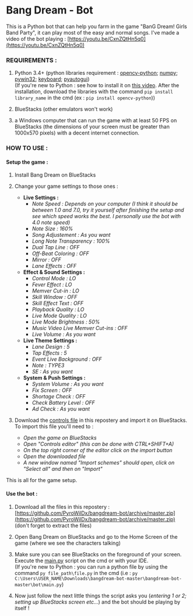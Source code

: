 # Bang Dream - Bot
This is a Python bot that can help you farm in the game "BanG Dream! Girls Band Party", it can play most of the easy and normal songs.
I've made a video of the bot playing : [https://youtu.be/CxnZQtHn5q0](https://youtu.be/CxnZQtHn5q0)

### REQUIREMENTS :
1. Python 3.4+ (python libraries requirement : [opencv-python](https://pypi.org/project/opencv-python/); [numpy](https://pypi.org/project/numpy/); [pywin32](https://pypi.org/project/pywin32/); [keyboard](https://pypi.org/project/keyboard/); [pyautogui](https://pypi.org/project/PyAutoGUI/))  
(If you're new to Python : see how to install it on [this video](https://www.youtube.com/watch?v=bnhQBUEpWlg). After the installation, download the libraries with the command ```pip install library_name``` in the cmd (ex : ```pip install opencv-python```))

2. BlueStacks (other emulators won't work)

3. a Windows computer that can run the game with at least 50 FPS on BlueStacks (the dimensions of your screen must be greater than 1000x570 pixels) with a decent internet connection.

### HOW TO USE : 
#### Setup the game :
1. Install Bang Dream on BlueStacks

2. Change your game settings to those ones :
   - **Live Settings :**
     - _Note Speed : Depends on your computer (I think it should be between 1.0 and 7.0, try it yourself after finishing the setup and see which speed works the best. I personally use the bot with 4.0 note speed)_
     - _Note Size : 160%_
     - _Song Adjustement : As you want_
     - _Long Note Transparency : 100%_
     - _Dual Tap Line : OFF_
     - _Off-Beat Coloring : OFF_
     - _Mirror : OFF_
     - _Lane Effects : OFF_
   - **Effect & Sound Settings :**
     - _Control Mode : LO_
     - _Fever Effect : LO_
     - _Memver Cut-in : LO_
     - _Skill Window : OFF_
     - _Skill Effect Text : OFF_
     - _Playback Quality : LO_
     - _Live Mode Quality : LO_
     - _Live Mode Brightness : 50%_
     - _Music Video Live Memver Cut-ins : OFF_
     - _Live Volume : As you want_
   - **Live Theme Settings :**
     - _Lane Design : 5_
     - _Tap Effects : 5_
     - _Event Live Background : OFF_
     - _Note : TYPE3_
     - _SE : As you want_
   - **System & Push Settings :**
     - _System Volume : As you want_
     - _Fix Screen : OFF_
     - _Shortage Check : OFF_
     - _Check Battery Level : OFF_
     - _Ad Check : As you want_
     
3. Download the [controls file](https://github.com/PyroWilDx/bangdream-bot/blob/master/bangdream-bot_control.cfg) in this repostery and import it on BlueStacks. To import this file you'll need to :
   - _Open the game on BlueStacks_
   - _Open "Controls editor" (this can be done with CTRL+SHIFT+A)_
   - _On the top right corner of the editor click on the import button_
   - _Open the downloaded file_
   - _A new window named "Import schemes" should open, click on "Select all" and then on "Import"_
   
This is all for the game setup.

#### Use the bot :
1. Download all the files in this repostery : [https://github.com/PyroWilDx/bangdream-bot/archive/master.zip](https://github.com/PyroWilDx/bangdream-bot/archive/master.zip) (don't forget to extract the files)

2. Open Bang Dream on BlueStacks and go to the Home Screen of the game (where we see the characters talking)

3. Make sure you can see BlueStacks on the foreground of your screen. Execute the [main.py](https://github.com/PyroWilDx/bangdream-bot/blob/master/bot/main.py) script on the cmd or with your IDE.  
(If you're new to Python : you can run a python file by using the command ```py file_path\file.py``` in the cmd (i.e : ```py C:\Users\USER_NAME\Downloads\bangdream-bot-master\bangdream-bot-master\bot\main.py```) 

4. Now just follow the next little things the script asks you (*entering 1 or 2; setting up BlueStacks screen etc...*) and the bot should be playing by itself !
